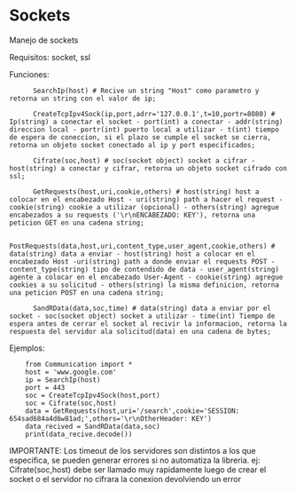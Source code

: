 # Sockets
Manejo de sockets

Requisitos:
            socket, ssl
                            
Funciones:
          
          SearchIp(host) # Recive un string "Host" como parametro y retorna un string con el valor de ip;
          
          CreateTcpIpv4Sock(ip,port,adrr='127.0.0.1',t=10,portr=8080) # Ip(string) a conectar el socket - port(int) a conectar - addr(string) direccion local - portr(int) puerto local a utilizar - t(int) tiempo de espera de coneccion, si el plazo se cumple el socket se cierra, retorna un objeto socket conectado al ip y port especificados;
          
          Cifrate(soc,host) # soc(socket object) socket a cifrar - host(string) a conectar y cifrar, retorna un objeto socket cifrado con ssl;
          
          GetRequests(host,uri,cookie,others) # host(string) host a colocar en el encabezado Host - uri(string) path a hacer el request - cookie(string) cookie a utilizar (opcional) - others(string) agregue encabezados a su requests ('\r\nENCABEZADO: KEY'), retorna una peticion GET en una cadena string; 
          
          PostRequests(data,host,uri,content_type,user_agent,cookie,others) # data(string) data a enviar - host(string) host a colocar en el encabezado Host -uri(string) path a donde enviar el requests POST - content_type(string) tipo de contendido de data - user_agent(string) agente a colocar en el encabezado User-Agent - cookie(string) agregue cookies a su solicitud - others(string) la misma definicion, retorna una peticion POST en una cadena string;
          
          SandRData(data,soc,time) # data(string) data a enviar por el socket - soc(socket object) socket a utilizar - time(int) Tiempo de espera antes de cerrar el socket al recivir la informacion, retorna la respuesta del servidor ala solicitud(data) en una cadena de bytes;
          
        
Ejemplos:

        from Communication import *
        host = 'www.google.com'
        ip = SearchIp(host)
        port = 443
        soc = CreateTcpIpv4Sock(host,port)
        soc = Cifrate(soc,host)
        data = GetRequests(host,uri='/search',cookie='SESSION: 654sad684a4d6w81ad;',others='\r\nOtherHeader: KEY')
        data_recived = SandRData(data,soc)
        print(data_recive.decode())
IMPORTANTE:
            Los timeout de los servidores son distintos a los que especifica, se pueden generar errores si no automatiza la libreria.
            ej: Cifrate(soc,host) debe ser llamado muy rapidamente luego de crear el socket o el servidor no cifrara la conexion devolviendo un error
